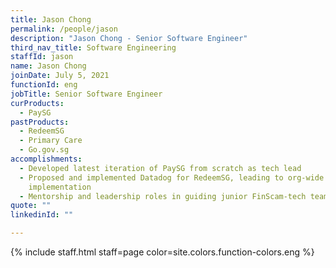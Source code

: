 ```yaml
---
title: Jason Chong
permalink: /people/jason
description: "Jason Chong - Senior Software Engineer"
third_nav_title: Software Engineering
staffId: jason
name: Jason Chong
joinDate: July 5, 2021
functionId: eng
jobTitle: Senior Software Engineer
curProducts:
  - PaySG
pastProducts:
  - RedeemSG
  - Primary Care
  - Go.gov.sg
accomplishments:
  - Developed latest iteration of PaySG from scratch as tech lead
  - Proposed and implemented Datadog for RedeemSG, leading to org-wide
    implementation
  - Mentorship and leadership roles in guiding junior FinScam-tech team members
quote: ""
linkedinId: ""

---
```


{% include staff.html staff=page color=site.colors.function-colors.eng %}
